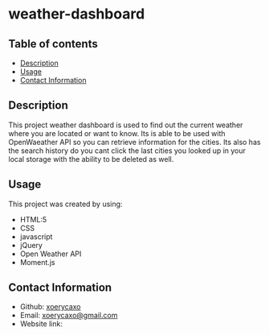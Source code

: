 # weather-dashboard

## Table of contents
* [Description](#description)
* [Usage](#usage)
* [Contact Information](#contact-information)

## Description
This project weather dashboard is used to find out the current weather where you are located or want to know. Its is able to be used with OpenWaeather API so you can retrieve information for the cities. Its also has the search history do you cant click the last cities you looked up in your local storage with the ability to be deleted as well. 

## Usage 
This project was created by using:

* HTML:5
* CSS 
* javascript
* jQuery
* Open Weather API
* Moment.js


## Contact Information

* Github: [xoerycaxo](#xoerycaxo) 
* Email: [xoerycaxo@gmail.com](#xoerycaxo@gmail.com)
* Website link: 